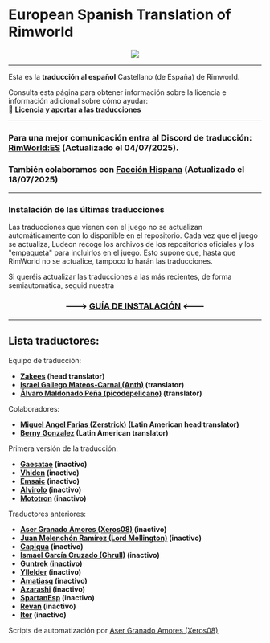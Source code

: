 # European Spanish Translation of Rimworld

<div align="center">
	<img src="https://github.com/Ludeon/RimWorld-Spanish/blob/master/Core/LangIcon.png" />
</div>

---

Esta es la **traducción al español** Castellano (de España) de Rimworld.

Consulta esta página para obtener información sobre la licencia e información adicional sobre cómo ayudar:<br>
🔗 [**Licencia y aportar a las traducciones**](http://ludeon.com/forums/index.php?topic=2933.0)

---

### Para una mejor comunicación entra al Discord de traducción: [RimWorld:ES](https://discord.gg/VA9u47FruM) (Actualizado el 04/07/2025).

### También colaboramos con [Facción Hispana](https://discord.gg/EjK52KM) (Actualizado el 18/07/2025)

---

### Instalación de las últimas traducciones

Las traducciones que vienen con el juego no se actualizan automáticamente con lo disponible en el repositorio.
Cada vez que el juego se actualiza, Ludeon recoge los archivos de los repositorios oficiales y los "empaqueta" para incluirlos en el juego. Esto supone que, hasta que RimWorld no se actualice, tampoco lo harán las traducciones.

Si queréis actualizar las traducciones a las más recientes, de forma semiautomática, seguid nuestra

<div align="center">
	<h3> ---> <a href="Scripts/InstallGuide.md">GUÍA DE INSTALACIÓN</a> <--- </h3>
</div>

---

## Lista traductores:

Equipo de traducción:

- **[Zakees](https://github.com/Zakees) (head translator)**
- **[Israel Gallego Mateos-Carnal (Anth)](https://github.com/Wolf-Igmc4) (translator)**
- **[Álvaro Maldonado Peña (picodepelicano)](https://github.com/picodepelicano) (translator)**

Colaboradores:

- **[Miguel Angel Farias (Zerstrick)](https://github.com/Zerstrick) (Latin American head translator)**
- **[Berny Gonzalez](https://github.com/BernyGonzalez) (Latin American translator)**

Primera versión de la traducción:

- **[Gaesatae](https://github.com/Gaesatae) (inactivo)**
- **[Vhiden](https://github.com/Vhiden) (inactivo)**
- **[Emsaic](https://github.com/Emsaic) (inactivo)**
- **[Alvirolo](https://github.com/Alvirolo) (inactivo)**
- **[Mototron](https://github.com/Mototron) (inactivo)**

Traductores anteriores:

- **[Aser Granado Amores (Xeros08)](https://github.com/Xeros08) (inactivo)**
- **[Juan Melenchón Ramírez (Lord Mellington)](https://github.com/LordMellington) (inactivo)**
- **[Capiqua](https://github.com/capiqua) (inactivo)**
- **[Ismael García Cruzado (Ghrull)](https://github.com/Ghrull) (inactivo)**
- **[Guntrek](https://github.com/Guntrek) (inactivo)**
- **[Yllelder](https://github.com/Yllelder) (inactivo)**
- **[Amatiasq](https://github.com/amatiasq) (inactivo)**
- **[Azarashi](https://github.com/AzarashiEsp) (inactivo)**
- **[SpartanEsp](https://github.com/SpartanEsp) (inactivo)**
- **[Revan](https://github.com/revanfischer) (inactivo)**
- **[Iter](https://github.com/1ter) (inactivo)**

Scripts de automatización por [Aser Granado Amores (Xeros08)](https://github.com/Xeros08)
